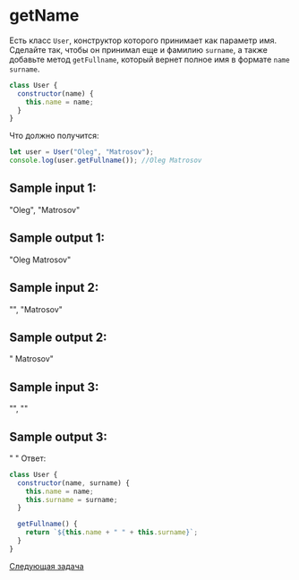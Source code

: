 # getName

Есть класс `User`, конструктор которого принимает как параметр имя. Сделайте так, чтобы он принимал еще и фамилию `surname`, а также добавьте метод `getFullname`, который вернет полное имя в формате `name surname`.

```jsx
class User {
  constructor(name) {
    this.name = name;
  }
}
```

Что должно получится:

```jsx
let user = User("Oleg", "Matrosov");
console.log(user.getFullname()); //Oleg Matrosov
```

## Sample input 1:

"Oleg", "Matrosov"

## Sample output 1:

"Oleg Matrosov"

## Sample input 2:

"", "Matrosov"

## Sample output 2:

" Matrosov"

## Sample input 3:

"", ""

## Sample output 3:

" "
Ответ:

```jsx
class User {
  constructor(name, surname) {
    this.name = name;
    this.surname = surname;
  }

  getFullname() {
    return `${this.name + " " + this.surname}`;
  }
}
```

[Следующая задача](../q-2/)
